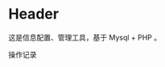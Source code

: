 <!-- TITLE: Test 2 -->
<!-- SUBTITLE: A quick summary of Test 2 -->

# Header
这是信息配置、管理工具，基于 Mysql + PHP 。

操作记录